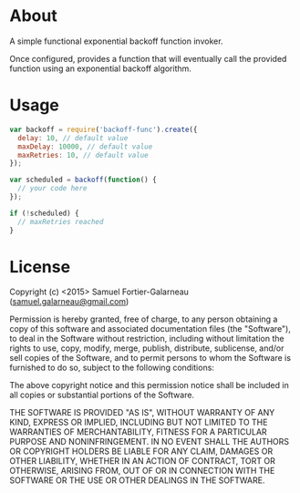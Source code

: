 # About

A simple functional exponential backoff function invoker.

Once configured, provides a function that will eventually call the provided function using an exponential backoff algorithm.

# Usage

```JavaScript
var backoff = require('backoff-func').create({
  delay: 10, // default value
  maxDelay: 10000, // default value
  maxRetries: 10, // default value
});

var scheduled = backoff(function() {
  // your code here
});

if (!scheduled) {
  // maxRetries reached
}
```

# License

Copyright (c) <2015> Samuel Fortier-Galarneau (samuel.galarneau@gmail.com)


Permission is hereby granted, free of charge, to any person obtaining a copy of this software and associated documentation files (the "Software"), to deal in the Software without restriction, including without limitation the rights to use, copy, modify, merge, publish, distribute, sublicense, and/or sell copies of the Software, and to permit persons to whom the Software is furnished to do so, subject to the following conditions:

The above copyright notice and this permission notice shall be included in all copies or substantial portions of the Software.

THE SOFTWARE IS PROVIDED "AS IS", WITHOUT WARRANTY OF ANY KIND, EXPRESS OR IMPLIED, INCLUDING BUT NOT LIMITED TO THE WARRANTIES OF MERCHANTABILITY, FITNESS FOR A PARTICULAR PURPOSE AND NONINFRINGEMENT. IN NO EVENT SHALL THE AUTHORS OR COPYRIGHT HOLDERS BE LIABLE FOR ANY CLAIM, DAMAGES OR OTHER LIABILITY, WHETHER IN AN ACTION OF CONTRACT, TORT OR OTHERWISE, ARISING FROM, OUT OF OR IN CONNECTION WITH THE SOFTWARE OR THE USE OR OTHER DEALINGS IN THE SOFTWARE.
